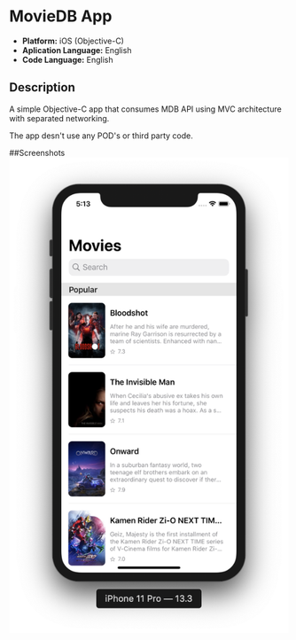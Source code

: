 # MovieDB App

* **Platform:** iOS (Objective-C)
* **Aplication Language:** English
* **Code Language:** English

## Description
A simple Objective-C app that consumes MDB API using MVC architecture with separated networking.

The app desn't use any POD's or third party code.

##Screenshots
![Main Page](https://raw.githubusercontent.com/rodrigowoulddo/MovieDB-Objective-C/master/Example%20Screenshots/Main.png)


